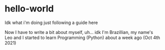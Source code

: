 # hello-world
Idk what i'm doing just following a guide here

Now I have to write a bit about myself, uh... idk I'm Brazillian, my name's Leo and I started to learn Programming (Python) about a week ago (Oct 4th 2021)
